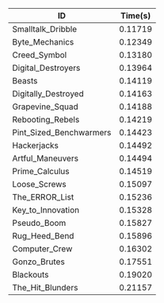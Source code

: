 |ID|Time(s)|
|-|-|
|Smalltalk_Dribble|0.11719|
|Byte_Mechanics|0.12349|
|Creed_Symbol|0.13180|
|Digital_Destroyers|0.13964|
|Beasts|0.14119|
|Digitally_Destroyed|0.14163|
|Grapevine_Squad|0.14188|
|Rebooting_Rebels|0.14219|
|Pint_Sized_Benchwarmers|0.14423|
|Hackerjacks|0.14492|
|Artful_Maneuvers|0.14494|
|Prime_Calculus|0.14519|
|Loose_Screws|0.15097|
|The_ERROR_List|0.15236|
|Key_to_Innovation|0.15328|
|Pseudo_Boom|0.15827|
|Rug_Heed_Bend|0.15896|
|Computer_Crew|0.16302|
|Gonzo_Brutes|0.17551|
|Blackouts|0.19020|
|The_Hit_Blunders|0.21157|
